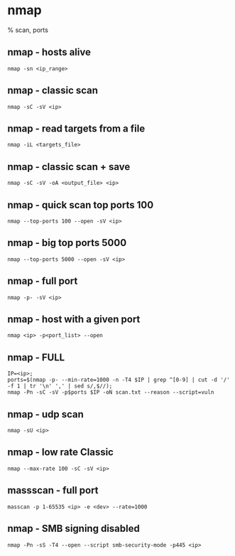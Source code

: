 # nmap

% scan, ports

## nmap - hosts alive
```
nmap -sn <ip_range>
```

## nmap - classic scan
```
nmap -sC -sV <ip>
```

## nmap - read targets from a file
```
nmap -iL <targets_file>
```

## nmap - classic scan + save
```
nmap -sC -sV -oA <output_file> <ip>
```

## nmap - quick scan top ports 100
```
nmap --top-ports 100 --open -sV <ip>
```

## nmap - big top ports 5000
```
nmap --top-ports 5000 --open -sV <ip>
```

## nmap - full port
```
nmap -p- -sV <ip>
```

## nmap - host with a given port
```
nmap <ip> -p<port_list> --open
```

## nmap - FULL
```
IP=<ip>;
ports=$(nmap -p- --min-rate=1000 -n -T4 $IP | grep ^[0-9] | cut -d '/' -f 1 | tr '\n' ',' | sed s/,$//);
nmap -Pn -sC -sV -p$ports $IP -oN scan.txt --reason --script=vuln
```

## nmap - udp scan
```
nmap -sU <ip>
```

## nmap - low rate Classic
```
nmap --max-rate 100 -sC -sV <ip>
```

## massscan - full port
```
masscan -p 1-65535 <ip> -e <dev> --rate=1000
```

## nmap - SMB signing disabled
```
nmap -Pn -sS -T4 --open --script smb-security-mode -p445 <ip>
```
